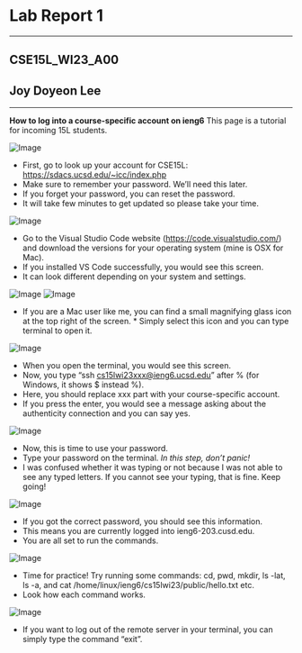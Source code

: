 # Lab Report 1
---
## CSE15L_WI23_A00
## Joy Doyeon Lee
---
**How to log into a course-specific account on ieng6**
This page is a tutorial for incoming 15L students.


![Image](1.png)
* First, go to look up your account for CSE15L: https://sdacs.ucsd.edu/~icc/index.php
* Make sure to remember your password. We’ll need this later.
* If you forget your password, you can reset the password.
* It will take few minutes to get updated so please take your time.

![Image](2.png)
* Go to the Visual Studio Code website (https://code.visualstudio.com/)
  and download the versions for your operating system (mine is OSX for Mac).
* If you installed VS Code successfully, you would see this screen.
* It can look different depending on your system and settings.

![Image](3.png)
![Image](4.png)
* If you are a Mac user like me, you can find a small magnifying glass icon at the top right of the screen. * Simply select this icon and you can type terminal to open it.

![Image](5.png)
* When you open the terminal, you would see this screen.
* Now, you type “ssh cs15lwi23xxx@ieng6.ucsd.edu” after % (for Windows, it shows $ instead %).
* Here, you should replace xxx part with your course-specific account.
* If you press the enter, you would see a message asking about the authenticity connection
  and you can say yes.

![Image](6.png)
* Now, this is time to use your password.
* Type your password on the terminal.
*In this step, don’t panic!*
* I was confused whether it was typing or not because I was not able to see any typed letters.
  If you cannot see your typing, that is fine. Keep going!

![Image](7.png)
* If you got the correct password, you should see this information.
* This means you are currently logged into ieng6-203.cusd.edu.
* You are all set to run the commands.

![Image](8.png)
* Time for practice! Try running some commands:
  cd, pwd, mkdir,  ls -lat, ls -a, and cat /home/linux/ieng6/cs15lwi23/public/hello.txt etc.
* Look how each command works.

![Image](9.png)
* If you want to log out of the remote server in your terminal,
  you can simply type the command “exit”.
